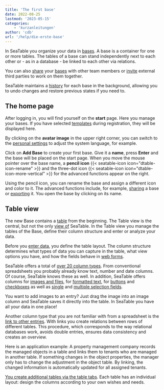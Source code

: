 ```yaml
---
title: 'The first base'
date: 2022-08-25
lastmod: '2023-05-15'
categories:
    - 'kurzanleitungen'
author: 'cdb'
url: '/help/die-erste-base'
---
```


In SeaTable you organize your data in [bases](https://seatable.io/en/docs/arbeiten-mit-bases/bases/). A base is a container for one or more tables. The tables of a base can stand independently next to each other or - as in a database - be linked to each other via relations.

You can also [share](https://seatable.io/en/docs/freigaben/base-und-ansichtsfreigaben-im-ueberblick/) your [bases](https://seatable.io/en/docs/freigaben/base-und-ansichtsfreigaben-im-ueberblick/) with other team members or [invite](https://seatable.io/en/docs/freigaben/unterschiede-zwischen-einladungs-links-und-externen-links/) external third parties to work on them together.

SeaTable maintains a [history](https://seatable.io/en/docs/historie-und-versionen/historie-und-logs/) for each base in the background, allowing you to undo changes and restore previous states if you need to.

## The home page

After logging in, you will find yourself on the **start** page. Here you manage your bases. If you have selected [templates](/en/docs/handbuch/templates/) during registration, they will be displayed here.

By clicking on the **avatar image** in the upper right corner, you can switch to the [personal settings](https://seatable.io/en/docs/persoenliche-einstellungen/persoenliche-einstellungen/) to adjust the system language, for example.

Click on **Add Base** to create your first base. Give it a **name**, press **Enter** and the base will be placed on the start page. When you move the mouse pointer over the base name, a **pencil icon** {{< seatable-icon icon="dtable-icon-rename" >}} and the three-dot icon {{< seatable-icon icon="dtable-icon-more-vertical" >}} for the advanced functions appear on the right.

Using the pencil icon, you can rename the base and assign a different icon and color to it. The advanced functions include, for example, [sharing](https://seatable.io/en/docs/freigaben/base-und-ansichtsfreigaben-im-ueberblick/) a base or [exporting](https://seatable.io/en/docs/import-von-daten/datenimport-und-export/) it. You open the base by clicking on its name.

## Table view

The new Base contains a [table](https://seatable.io/en/docs/seatable-nutzen/einfuehrung-in-die-arbeit-mit-bases-und-tabellen/) from the beginning. The Table view is the central, but not the only [view of](/en/docs/handbuch/datenmanagement/ansichten/) SeaTable. In the Table view you manage the tables of the Base, define their column structure and enter or analyze your data.

Before you [enter data](https://seatable.io/en/docs/seatable-nutzen/datenerfassung/), you define the table layout. The column structure determines what types of data you can capture in the table, what view options you have, and how the fields behave in [web forms](https://seatable.io/en/docs/webformulare/webformulare/).

SeaTable offers a total of [over 20 column types](https://seatable.io/en/docs/arbeiten-mit-spalten/uebersicht-alle-spaltentypen/). From conventional spreadsheets you probably already know text, number and date columns. Of course, SeaTable knows these as well. In addition, SeaTable offers columns for [images and files](https://seatable.io/en/docs/dateien-und-bilder/unterschiede-zwischen-bild-und-datei-spalte/), for [formatted text](https://seatable.io/en/docs/text-und-zahlen/die-spalten-text-und-formatierter-text/), for [buttons](https://seatable.io/en/docs/andere-spalten/die-schaltflaeche/) and [checkboxes](https://seatable.io/en/docs/auswahlspalten/anlegen-einer-checkbox-spalte/) as well as [single](https://seatable.io/en/docs/auswahlspalten/anlegen-einer-einfachauswahl-spalte/) and [multiple selection fields](https://seatable.io/en/docs/auswahlspalten/die-mehrfachauswahl-spalte/).

You want to add images to an entry? Just drag the image into an image column and SeaTable saves it directly into the table. In SeaTable you have all your data in one place!

Another column type that you are not familiar with from a spreadsheet is the [link to other entries](https://seatable.io/en/docs/verknuepfungen/wie-man-tabellen-in-seatable-miteinander-verknuepft/). With links you create relations between rows of different tables. This procedure, which corresponds to the way relational databases work, avoids double entries, ensures data consistency and creates an overview.

Here is an application example: A property management company records the managed objects in a table and links them to tenants who are managed in another table. If something changes in the object properties, the manager only has to change the adjustment in the object table. By linking, the changed information is automatically updated for all assigned tenants.

[You create additional tables via the table tabs](https://seatable.io/en/docs/arbeiten-in-tabellen/eine-tabelle-in-einer-base-hinzufuegen/). Each table has an individual layout: design the columns according to your own wishes and needs.
